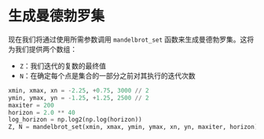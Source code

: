 # 生成曼德勃罗集

现在我们将通过使用所需参数调用 `mandelbrot_set` 函数来生成曼德勃罗集。这将为我们提供两个数组：

- `Z`：我们迭代的复数的最终值
- `N`：在确定每个点是集合的一部分之前对其执行的迭代次数

```python
xmin, xmax, xn = -2.25, +0.75, 3000 // 2
ymin, ymax, yn = -1.25, +1.25, 2500 // 2
maxiter = 200
horizon = 2.0 ** 40
log_horizon = np.log2(np.log(horizon))
Z, N = mandelbrot_set(xmin, xmax, ymin, ymax, xn, yn, maxiter, horizon)
```
